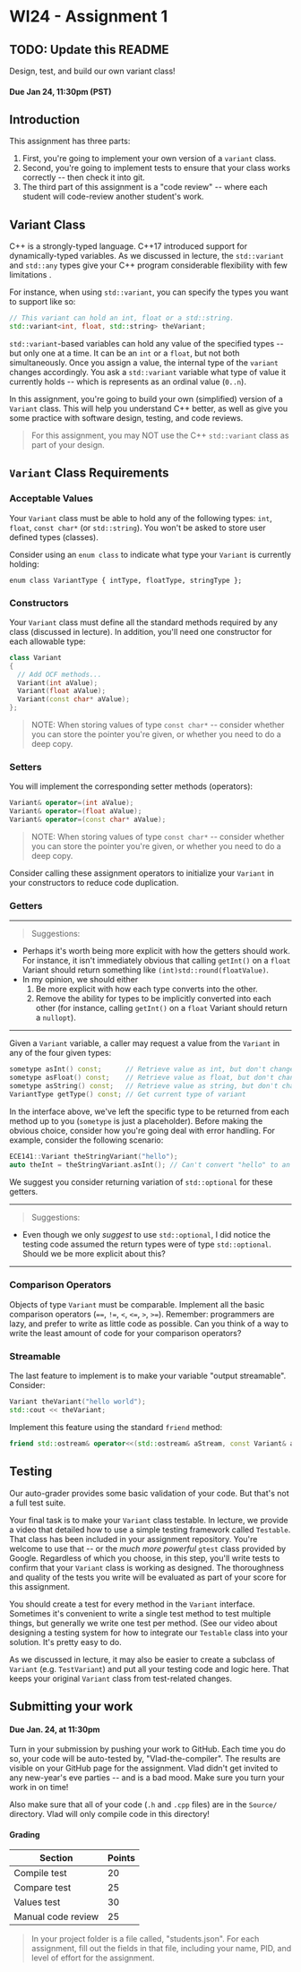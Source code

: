 # WI24 - Assignment 1
## TODO: Update this README

Design, test, and build our own variant class!
#### Due Jan 24, 11:30pm (PST)

## Introduction

This assignment has three parts:

1. First, you're going to implement your own version of a `variant` class.
2. Second, you're going to implement tests to ensure that your class works correctly -- then check it into git.
3. The third part of this assignment is a "code review" -- where each student will code-review another student's work.

## Variant Class

C++ is a strongly-typed language. C++17 introduced support for dynamically-typed variables. As we discussed in lecture, the `std::variant` and `std::any` types give your C++ program considerable flexibility with few limitations . 

For instance, when using `std::variant`, you can specify the types you want to support like so:

```cpp
// This variant can hold an int, float or a std::string.
std::variant<int, float, std::string> theVariant;  
```

`std::variant`-based variables can hold any value of the specified types -- but only one at a time. It can be an `int` or a `float`, but not both simultaneously. Once you assign a value, the internal type of the `variant` changes accordingly. You ask a `std::variant` variable what type of value it currently holds -- which is represents as an ordinal value (`0..n`).

In this assignment, you're going to build your own (simplified) version of a `Variant` class. This will help you understand C++ better, as well as give you some practice with software design, testing, and code reviews.

> For this assignment, you may NOT use the C++ `std::variant` class as part of your design.

## `Variant` Class Requirements

### Acceptable Values

Your `Variant` class must be able to hold any of the following types: `int`, `float`, `const char*` (or `std::string`). You won't be asked to store user defined types (classes). 

Consider using an `enum class` to indicate what type your `Variant` is currently holding:

```
enum class VariantType { intType, floatType, stringType };
```

### Constructors

Your `Variant` class must define all the standard methods required by any class (discussed in lecture). In addition, you'll need one constructor for each allowable type:

```cpp
class Variant 
{
  // Add OCF methods...
  Variant(int aValue);
  Variant(float aValue);
  Variant(const char* aValue);
};
```

> NOTE: When storing values of type `const char*` -- consider whether you can store the pointer you're given, or whether you need to do a deep copy.

### Setters

You will implement the corresponding setter methods (operators):
```cpp
Variant& operator=(int aValue);
Variant& operator=(float aValue);
Variant& operator=(const char* aValue);
```
> NOTE: When storing values of type `const char*` -- consider whether you can store the pointer you're given, or whether you need to do a deep copy.

Consider calling these assignment operators to initialize your `Variant` in your constructors to reduce code duplication.

### Getters

---
> Suggestions:

- Perhaps it's worth being more explicit with how the getters should work. For instance, it isn't immediately obvious that calling `getInt()` on a `float` Variant should return something like `(int)std::round(floatValue)`.
- In my opinion, we should either
  1. Be more explicit with how each type converts into the other.
  2. Remove the ability for types to be implicitly converted into each other (for instance, calling `getInt()` on a `float` Variant should return a `nullopt`).

---

Given a `Variant` variable, a caller may request a value from the `Variant` in any of the four given types:

```cpp
sometype asInt() const;      // Retrieve value as int, but don't change internal type
sometype asFloat() const;    // Retrieve value as float, but don't change internal type
sometype asString() const;   // Retrieve value as string, but don't change internal type
VariantType getType() const; // Get current type of variant
```

In the interface above, we've left the specific type to be returned from each method up to you (`sometype` is just a placeholder). Before making the obvious choice, consider how you're going deal with error handling. For example, consider the following scenario:

```cpp
ECE141::Variant theStringVariant("hello");
auto theInt = theStringVariant.asInt(); // Can't convert "hello" to an int, so what do we do?
```

We suggest you consider returning variation of `std::optional` for these getters.

---
> Suggestions:

- Even though we only *suggest* to use `std::optional`, I did notice the testing code assumed the return types were of type `std::optional`. Should we be more explicit about this?
---

### Comparison Operators

Objects of type `Variant` must be comparable. Implement all the basic comparison operators (`==`, `!=`, `<`, `<=`, `>`, `>=`). Remember: programmers are lazy, and prefer to write as little code as possible. Can you think of a way to write the least amount of code for your comparison operators?

### Streamable

The last feature to implement is to make your variable "output streamable".  Consider:

```cpp
Variant theVariant("hello world");
std::cout << theVariant;
```

Implement this feature using the standard `friend` method:

```cpp
friend std::ostream& operator<<(std::ostream& aStream, const Variant& aVar);
```

## Testing

Our auto-grader provides some basic validation of your code. But that's not a full test suite.

Your final task is to make your `Variant` class testable. In lecture, we provide a video that detailed how to use a simple testing framework called `Testable`. That class has been included in your assignment repository.  You're welcome to use that -- or the _much more powerful_ `gtest` class provided by Google.  Regardless of which you choose, in this step, you'll write tests to confirm that your `Variant` class is working as designed. The thoroughness and quality of the tests you write will be evaluated as part of your score for this assignment.

You should create a test for every method in the `Variant` interface. Sometimes it's convenient to write a single test method to test multiple things, but generally we write one test per method. (See our video about designing a testing system for how to integrate our `Testable` class into your solution. It's pretty easy to do.

As we discussed in lecture, it may also be easier to create a subclass of `Variant` (e.g. `TestVariant`) and put all your testing code and logic here. That keeps your original `Variant` class from test-related changes.

## Submitting your work
#### Due Jan. 24, at 11:30pm

Turn in your submission by pushing your work to GitHub. Each time you do so, your code will be auto-tested by, "Vlad-the-compiler". The results are visible on your GitHub page for the assignment. Vlad didn't get invited to any new-year's eve parties -- and is a bad mood. Make sure you turn your work in on time!

Also make sure that all of your code (`.h` and `.cpp` files) are in the `Source/` directory. Vlad will only compile code in this directory!

#### Grading

| Section            | Points |
|--------------------|--------|
| Compile test       | 20     |
| Compare test       | 25     |
| Values test        | 30     |
| Manual code review | 25     |

> In your project folder is a file called, "students.json". For each assignment, fill out the fields in that file, including your name, PID, and level of effort for the assignment. 
